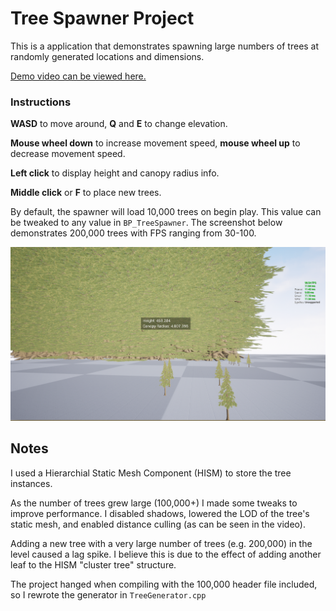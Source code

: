 # Tree Spawner Project

This is a application that demonstrates spawning large numbers of trees at randomly generated locations and dimensions.

[Demo video can be viewed here.](https://youtu.be/_Iyv76pFPLo)

### Instructions

**WASD** to move around, **Q** and **E** to change elevation.

**Mouse wheel down** to increase movement speed, **mouse wheel up** to decrease movement speed.

**Left click** to display height and canopy radius info.

**Middle click** or **F** to place new trees.

By default, the spawner will load 10,000 trees on begin play. This value can be tweaked to any value in `BP_TreeSpawner`. The screenshot below demonstrates 200,000 trees with FPS ranging from 30-100.

![screenshot](Screenshot.png)

## Notes

I used a Hierarchial Static Mesh Component (HISM) to store the tree instances.

As the number of trees grew large (100,000+) I made some tweaks to improve performance. I disabled shadows, lowered the LOD of the tree's static mesh, and enabled distance culling (as can be seen in the video).

Adding a new tree with a very large number of trees (e.g. 200,000) in the level caused a lag spike. I believe this is due to the effect of adding another leaf to the HISM "cluster tree" structure.

The project hanged when compiling with the 100,000 header file included, so I rewrote the generator in `TreeGenerator.cpp`

